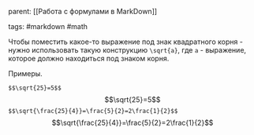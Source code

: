 parent: [[Работа с формулами в MarkDown]]

tags: #markdown #math 

Чтобы поместить какое-то выражение под знак квадратного корня - нужно использовать такую конструкцию `\sqrt{a}`, где `a` - выражение, которое должно находиться под знаком корня.

Примеры.

`$$\sqrt{25}=5$$`$$\sqrt{25}=5$$
`$$\sqrt{\frac{25}{4}}=\frac{5}{2}=2\frac{1}{2}$$`$$\sqrt{\frac{25}{4}}=\frac{5}{2}=2\frac{1}{2}$$
